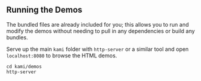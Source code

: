 ## Running the Demos

The bundled files are already included for you; this allows you to run and modify the demos without needing to pull in any dependencies or build any bundles.

Serve up the main `kami` folder with `http-server` or a similar tool and open `localhost:8080` to browse the HTML demos.

```
cd kami/demos
http-server
```